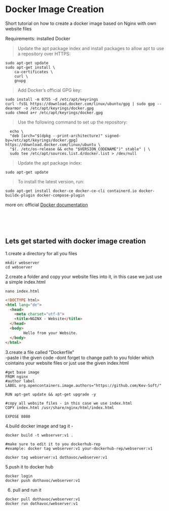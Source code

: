 # Docker Image Creation
Short tutorial on how to create a docker image based
on Nginx with own website files
<br/>

Requirements: installed Docker
> Update the apt package index and install packages to allow apt to use a repository over HTTPS:
```console
sudo apt-get update
sudo apt-get install \
    ca-certificates \
    curl \
    gnupg 
```


> Add Docker’s official GPG key:
```console
sudo install -m 0755 -d /etc/apt/keyrings
curl -fsSL https://download.docker.com/linux/ubuntu/gpg | sudo gpg --dearmor -o /etc/apt/keyrings/docker.gpg
sudo chmod a+r /etc/apt/keyrings/docker.gpg
```


> Use the following command to set up the repository:
```console
  echo \
  "deb [arch="$(dpkg --print-architecture)" signed-by=/etc/apt/keyrings/docker.gpg] https://download.docker.com/linux/ubuntu \
  "$(. /etc/os-release && echo "$VERSION_CODENAME")" stable" | \
  sudo tee /etc/apt/sources.list.d/docker.list > /dev/null
```
  
  
> Update the apt package index:
```console
sudo apt-get update
```


> To install the latest version, run:
```console
sudo apt-get install docker-ce docker-ce-cli containerd.io docker-buildx-plugin docker-compose-plugin
```
more on: official [Docker documentation](https://docs.docker.com/engine/install/ubuntu/)

<br/>
<br/> 
<br/> 

## Lets get started with docker image creation
1.create a directory for all you files
```console
mkdir webserver
cd webserver
```

2.create a folder and copy your website files into it,
in this case we just use a simple index.html
```console
nano index.html
```
```html
<!DOCTYPE html>
<html lang="de">
  <head>
    <meta charset="utf-8">
    <title>NGINX - Website</title>
  </head>
  <body>
        Hello from your Website.
  </body>
</html>
```


3.create a file called "Dockerfile"<br/>
-paste i the given code
-dont forget to change path to you folder which cointains your website files or just use the given index.html

```docker
#get base image
FROM nginx
#author label
LABEL org.opencontainers.image.authors="https://github.com/Kev-Soft/"

RUN apt-get update && apt-get upgrade -y

#copy all website files - in this case we use index.html
COPY index.html /usr/share/nginx/html/index.html

EXPOSE 8080
```

4.build docker image and tag it - 
```console
docker build -t webserver:v1 .

#make sure to edit it to you dockerhub-rep
#example: docker tag webserver:v1 your-dockerhub-rep/webserver:v1

docker tag webserver:v1 dothavoc/webserver:v1
```

5.push it to docker hub
```console
docker login
docker push dothavoc/webserver:v1
```

6. pull and run it
```console
docker pull dothavoc/webserver:v1
docker run dothavoc/webserver:v1
```
